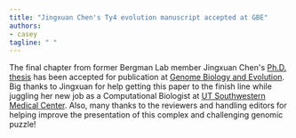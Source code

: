 ```yaml
---
title: "Jingxuan Chen's Ty4 evolution manuscript accepted at GBE"
authors:
- casey
tagline: " "
---
```

The final chapter from former Bergman Lab member Jingxuan Chen's [Ph.D. thesis](https://www.proquest.com/docview/2917422789) has been accepted for publication at [Genome Biology and Evolution](https://academic.oup.com/gbe/article/17/1/evaf004/7950627). Big thanks to Jingxuan for help getting this paper to the finish line while juggling her new job as a Computational Biologist at [UT Southwestern Medical Center](https://labs.utsouthwestern.edu/data-science-shared-resource/meet-team). Also, many thanks to the reviewers and handling editors for helping improve the presentation of this complex and challenging genomic puzzle!